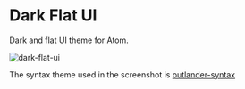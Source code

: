 # Dark Flat UI

Dark and flat UI theme for Atom.

![dark-flat-ui](https://github.com/olmokramer/atom-dark-flat-ui/raw/master/screenshot.png)

The syntax theme used in the screenshot is [outlander-syntax](https://atom.io/packages/outlander-syntax)
